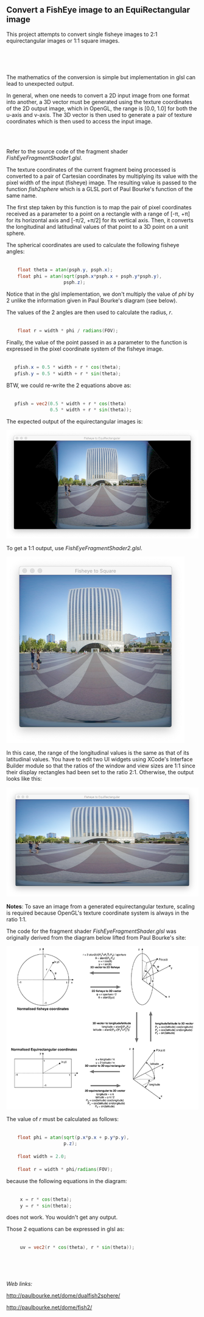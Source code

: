 ## Convert a FishEye image to an EquiRectangular image


This project attempts to convert single fisheye images to 2:1 equirectangular images or 1:1 square images.

<br />
<br />
<br />

The mathematics of the conversion is simple but implementation in glsl can lead to unexpected output.

In general, when one needs to convert a 2D input image from one format into another, a 3D vector must be generated using the texture coordinates of the 2D output image, which in OpenGL, the range is [0.0, 1.0] for both the u-axis and v-axis. The 3D vector is then used to generate a pair of texture coordinates which is then used to access the input image.

<br />
<br />

Refer to the source code of the fragment shader *FishEyeFragmentShader1.glsl*.

The texture coordinates of the current fragment being processed is converted to a pair of Cartesian coordinates by multiplying its value with the pixel width of the input (fisheye) image. The resulting value is passed to the function *fish2sphere*  which is a GLSL port of Paul Bourke's function of the same name.

The first step taken by this function is to map the pair of pixel coordinates received as a parameter to a point on a rectangle with a range of [-π, +π] for its horizontal axis and  [-π/2, +π/2] for its vertical axis. Then, it converts the longitudinal and latitudinal values of that point to a 3D point on a unit sphere.

The spherical coordinates are used to calculate the following fisheye angles:

```glsl

    float theta = atan(psph.y, psph.x);
    float phi = atan(sqrt(psph.x*psph.x + psph.y*psph.y),
                     psph.z);

```


Notice that in the glsl implementation, we don't multiply the value of *phi* by 2 unlike the information given in Paul Bourke's diagram (see below).

The values of the 2 angles are then used to calculate the radius, *r*.

```glsl

    float r = width * phi / radians(FOV);

```



Finally, the value of the point passed in as a parameter to the function is expressed in the pixel coordinate system of the fisheye image.

 ```glsl

    pfish.x = 0.5 * width + r * cos(theta);
    pfish.y = 0.5 * width + r * sin(theta);

```

BTW, we could re-write the 2 equations above as:


 ```glsl
 
    pfish = vec2(0.5 * width + r * cos(theta)
                 0.5 * width + r * sin(theta));


```


The expected output of the equirectangular images is:

![](ExpectedOutput.png)


To get a 1:1 output, use *FishEyeFragmentShader2.glsl*. 


![](ExpectedOutput2.png)


In this case, the range of the longitudinal values is the same as that of its latitudinal values. You have to edit two UI widgets using XCode's Interface Builder module so that the ratios of the window and view sizes are 1:1 since their display rectangles had been set to the ratio 2:1. Otherwise, the output looks like this:


![](Output.png)


**Notes**: To save an image from a generated equirectangular texture, scaling is required because OpenGL's texture coordinate system is always in the ratio 1:1.


The code for the fragment shader *FishEyeFragmentShader.glsl* was originally derived from the diagram below lifted from Paul Bourke's site:


![](diagram_s.png)



The value of *r* must be calculated as follows:

```glsl

    float phi = atan(sqrt(p.x*p.x + p.y*p.y),
                     p.z);

    float width = 2.0;

    float r = width * phi/radians(FOV);


```


because the following equations in the diagram:


```glsl

     x = r * cos(theta);
     y = r * sin(theta);


```

does not work. You wouldn't get any output.

Those 2 equations can be expressed in glsl as:

```glsl

     uv = vec2(r * cos(theta), r * sin(theta));

```

<br />
<br />
<br />

*Web links:*

http://paulbourke.net/dome/dualfish2sphere/

http://paulbourke.net/dome/fish2/


 

